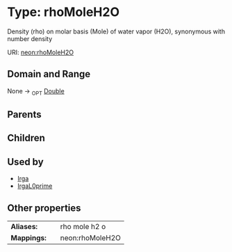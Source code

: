 
# Type: rhoMoleH2O


Density (rho) on molar basis (Mole) of water vapor (H2O), synonymous with number density

URI: [neon:rhoMoleH2O](https://data.neonscience.org/rhoMoleH2O)


## Domain and Range

None ->  <sub>OPT</sub> [Double](types/Double.md)

## Parents


## Children


## Used by

 * [Irga](Irga.md)
 * [IrgaL0prime](IrgaL0prime.md)

## Other properties

|  |  |  |
| --- | --- | --- |
| **Aliases:** | | rho mole h2 o |
| **Mappings:** | | neon:rhoMoleH2O |

